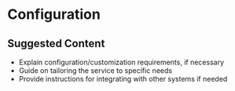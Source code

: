 # Configuration

## Suggested Content

* Explain configuration/customization requirements, if necessary
* Guide on tailoring the service to specific needs
* Provide instructions for integrating with other systems if needed